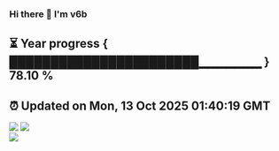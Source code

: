 ### Hi there 👋  I'm v6b  
⏳ Year progress { ███████████████████████▁▁▁▁▁▁▁ } 78.10 %
---
⏰ Updated on Mon, 13 Oct 2025 01:40:19 GMT
---
![](https://github-readme-stats.vercel.app/api?username=v6b&bg_color=30,e96443,904e95&title_color=fff&text_color=fff&layout=compact)
![](https://github-readme-stats.vercel.app/api/top-langs/?username=v6b&layout=compact&bg_color=30,e96443,904e95&title_color=fff&text_color=fff)  
![](https://gcore.jsdelivr.net/gh/v6b/v6b@main/assets/github-contribution-grid-snake.svg)

